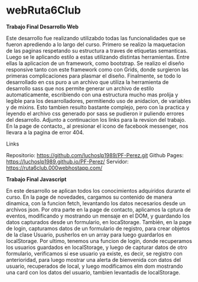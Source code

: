 # webRuta6Club

**Trabajo Final Desarrollo Web**

Este desarrollo fue realizando utilizabdo todas las funcionalidades que se fueron aprediendo a lo largo del curso. Primero se realizo la maquetacion de las paginas respetando su estructura a traves de etiquetas semanticas. Luego se le aplicando estilo a estas utilizando distintas herramientas. Entre ellas la aplicacion de un framework, como bootstrap. Se realizo el diseño responsive tanto con este framework como con Grids, donde surgieron las primeras complicaciones para plasmar el diseño.
Finalmente, se todo lo desarrollado en css puro a un archivo que utiliza la herramienta de desarrollo sass que nos permite generar un archivo de estilo automaticamente, escribiendo con una estructura mucho mas prolija y legible para los desarrolladores, permitiendo uso de anidacion, de variables y de mixins. Esto tambien resulto bastante complejo, pero con la practica y leyendo el archivo css generado por sass se pudieron ir puliendo errores del desarrollo.
Adjunto a continuacion los links para la revsion del trabajo. En la page de contacto,, al presionar el icono de facebook messenger, nos llevara a la pagina de error 404. 

Links

Repositorio: https://github.com/luchoslp1989/PF-Perez.git
Github Pages: https://luchoslp1989.github.io/PF-Perez/
Servidor: https://ruta6club.000webhostapp.com/


**Trabajo Final Javascript**

En este desarrollo se aplican todos los conocimientos adquiridos durante el curso. En la page de novedades, cargamos su contenido de manera dinamica, con la funcion fetch, levantando los datos necesarios desde un archivos json. Por otra parte en la page de contacto, aplicamos la cptura de eventos, modificando y mostrando un mensaje en el DOM, y guardando los datos capturados desde un formulario, en locaStorage. También, en la page de login, capturamos datos de un formulario de registro, para crear objetos de la clase Usuario, pusherlos en un array para luego guardarlos en localStorage. Por ultimo, tenemos una funcion de login, donde recuperamos los usuarios guardados en localStorage, y luego de capturar datos de otro formulario, verificamos si ese usuario ya existe, es decir, se registro con anterioridad, para luego mostrar una alerta de bienvenida con datos del usuario, recuperados de local, y luego modificamos elm dom mostrando una card con los datos del usuario, tambien levantadis de localStorage.